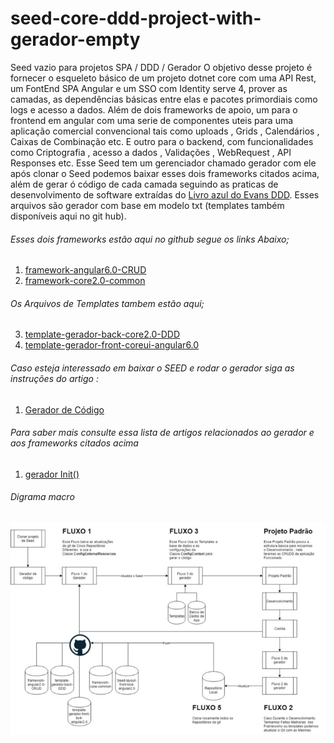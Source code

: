 # seed-core-ddd-project-with-gerador-empty
Seed vazio para projetos SPA / DDD / Gerador
O objetivo desse projeto é fornecer o esqueleto básico de um projeto dotnet core com uma API Rest, um FontEnd SPA Angular e um SSO com Identity serve 4, prover as camadas, as dependências básicas entre elas e pacotes primordiais como logs e acesso a dados. Além de dois frameworks de apoio, um para o frontend em angular com uma serie de componentes uteis para uma aplicação comercial convencional tais como uploads , Grids , Calendários , Caixas de Combinação etc. E outro para o  backend, com funcionalidades como Criptografia , acesso a dados ,  Validações , WebRequest , API Responses etc.
Esse Seed tem um gerenciador chamado gerador com ele após clonar o Seed podemos baixar esses dois frameworks citados acima, além de gerar ó código de cada camada seguindo as praticas de desenvolvimento de software extraídas do [Livro azul do Evans DDD]( https://en.wikipedia.org/wiki/Domain-driven_design). Esses arquivos são gerador com base em modelo txt (templates também disponíveis aqui no git hub).

###### Esses dois frameworks estão aqui no github segue os links Abaixo;

1. [framework-angular6.0-CRUD](https://github.com/wilsonsantosnet/framework-angular6.0-CRUD)
2. [framework-core2.0-common](https://github.com/wilsonsantosnet/framework-core2.0-common)

###### Os Arquivos de Templates tambem estão  aqui;

3. [template-gerador-back-core2.0-DDD](https://github.com/wilsonsantosnet/template-gerador-back-core2.0-DDD)
4. [template-gerador-front-coreui-angular6.0](https://github.com/wilsonsantosnet/template-gerador-front-coreui-angular6.0)

###### Caso esteja interessado em baixar o SEED e rodar o gerador siga as instruções do artigo :
1. [Gerador de Código](https://medium.com/@wilsonsantos_66971/gerador-de-c%C3%B3digo-7e3c08981e43)

###### Para saber mais consulte essa lista de artigos relacionados ao gerador e aos frameworks citados acima 
1.	[gerador Init()](https://medium.com/@wilsonsantos_66971/brain-board-b3bf5e550cd9)


###### Digrama macro
![Diagrama 1](flow.png?raw=true "Flow")

